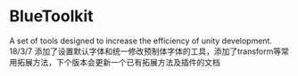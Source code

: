# BlueToolkit
A set of tools designed to increase the efficiency of unity development.
18/3/7 添加了设置默认字体和统一修改预制体字体的工具，添加了transform等常用拓展方法，下个版本会更新一个已有拓展方法及插件的文档
